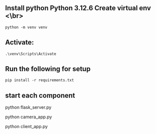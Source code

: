 Install python
Python 3.12.6
Create virtual env <\br>
---
    python -m venv venv

Activate:
---
    .\venv\Scripts\Activate

Run the following for setup
---
    pip install -r requirements.txt

start each component
---
python flask_server.py

python camera_app.py

python client_app.py
